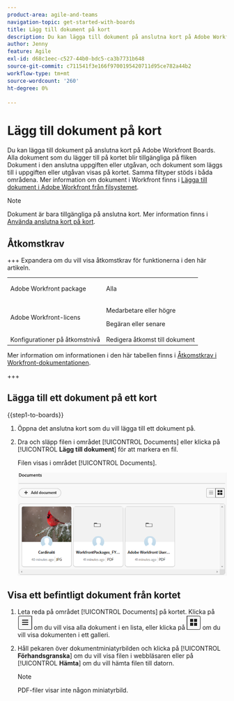 ```yaml
---
product-area: agile-and-teams
navigation-topic: get-started-with-boards
title: Lägg till dokument på kort
description: Du kan lägga till dokument på anslutna kort på Adobe Workfront Boards.
author: Jenny
feature: Agile
exl-id: d68c1eec-c527-44b0-bdc5-ca3b7731b648
source-git-commit: c711541f3e166f9700195420711d95ce782a44b2
workflow-type: tm+mt
source-wordcount: '260'
ht-degree: 0%

---
```


# Lägg till dokument på kort

Du kan lägga till dokument på anslutna kort på Adobe Workfront Boards. Alla dokument som du lägger till på kortet blir tillgängliga på fliken Dokument i den anslutna uppgiften eller utgåvan, och dokument som läggs till i uppgiften eller utgåvan visas på kortet. Samma filtyper stöds i båda områdena. Mer information om dokument i Workfront finns i [Lägga till dokument i Adobe Workfront från filsystemet](/help/quicksilver/documents/adding-documents-to-workfront/add-documents-from-file-system.md).

>[!NOTE]
>
>Dokument är bara tillgängliga på anslutna kort. Mer information finns i [Använda anslutna kort på kort](/help/quicksilver/agile/get-started-with-boards/connected-cards.md).

## Åtkomstkrav

+++ Expandera om du vill visa åtkomstkrav för funktionerna i den här artikeln.

<table style="table-layout:auto"> 
 <col> 
 <col> 
 <tbody> 
  <tr> 
   <td role="rowheader">Adobe Workfront package</td> 
   <td> <p>Alla</p> </td> 
  </tr> 
  <tr> 
   <td role="rowheader">Adobe Workfront-licens</td> 
   <td> 
   <p>Medarbetare eller högre</p> 
   <p>Begäran eller senare</p>
   </td> 
  </tr> 
   <tr>
   <td role="rowheader">Konfigurationer på åtkomstnivå</td>
   <td>Redigera åtkomst till dokument</td>
  </tr>
 </tbody> 
</table>

Mer information om informationen i den här tabellen finns i [Åtkomstkrav i Workfront-dokumentationen](/help/quicksilver/administration-and-setup/add-users/access-levels-and-object-permissions/access-level-requirements-in-documentation.md).

+++

## Lägga till ett dokument på ett kort

{{step1-to-boards}}

1. Öppna det anslutna kort som du vill lägga till ett dokument på.
1. Dra och släpp filen i området [!UICONTROL Documents] eller klicka på [!UICONTROL **Lägg till dokument**] för att markera en fil.

   Filen visas i området [!UICONTROL Documents].

   ![Dokument har lagts till på kortet](assets/add-document-to-card.png)

## Visa ett befintligt dokument från kortet

1. Leta reda på området [!UICONTROL Documents] på kortet. Klicka på ![listikonen](assets/docs-list-icon.png) om du vill visa alla dokument i en lista, eller klicka på ![galleriikonen](assets/docs-gallery-icon.png) om du vill visa dokumenten i ett galleri.
1. Håll pekaren över dokumentminiatyrbilden och klicka på [!UICONTROL **Förhandsgranska**] om du vill visa filen i webbläsaren eller på [!UICONTROL **Hämta**] om du vill hämta filen till datorn.

   >[!NOTE]
   >
   >PDF-filer visar inte någon miniatyrbild.
